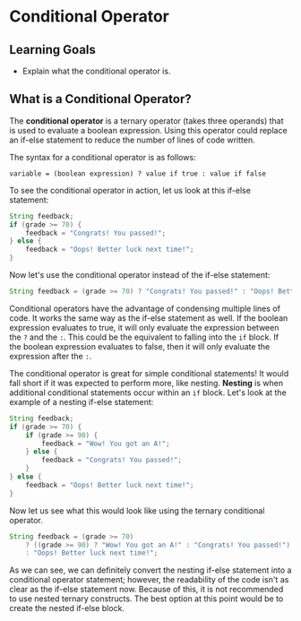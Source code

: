 # Conditional Operator

## Learning Goals

- Explain what the conditional operator is.

## What is a Conditional Operator?

The **conditional operator** is a ternary operator (takes three operands) that
is used to evaluate a boolean expression. Using this operator could replace an
if-else statement to reduce the number of lines of code written.

The syntax for a conditional operator is as follows:

`variable = (boolean expression) ? value if true : value if false`

To see the conditional operator in action, let us look at this if-else
statement:

```java
String feedback;
if (grade >= 70) {
    feedback = "Congrats! You passed!";
} else {
    feedback = "Oops! Better luck next time!";
}
```

Now let's use the conditional operator instead of the if-else statement:

```java
String feedback = (grade >= 70) ? "Congrats! You passed!" : "Oops! Better luck next time!";
```

Conditional operators have the advantage of condensing multiple lines of code.
It works the same way as the if-else statement as well. If the boolean
expression evaluates to true, it will only evaluate the expression between the
`?` and the `:`. This could be the equivalent to falling into the `if` block.
If the boolean expression evaluates to false, then it will only evaluate the
expression after the `:`.

The conditional operator is great for simple conditional statements! It would
fall short if it was expected to perform more, like nesting. **Nesting** is
when additional conditional statements occur within an `if` block. Let's look
at the example of a nesting if-else statement:

```java
String feedback;
if (grade >= 70) {
    if (grade >= 90) {
        feedback = "Wow! You got an A!";
    } else {
        feedback = "Congrats! You passed!";
    }
} else {
    feedback = "Oops! Better luck next time!";
}
```

Now let us see what this would look like using the ternary conditional operator.

```java
String feedback = (grade >= 70)
    ? ((grade >= 90) ? "Wow! You got an A!" : "Congrats! You passed!")
    : "Oops! Better luck next time!";
```

As we can see, we can definitely convert the nesting if-else statement into a
conditional operator statement; however, the readability of the code isn't as
clear as the if-else statement now. Because of this, it is not recommended to
use nested ternary constructs. The best option at this point would be to create
the nested if-else block.

